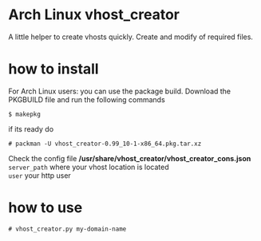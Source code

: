 # Arch Linux vhost_creator
A little helper to create vhosts quickly.
Create and modify of required files.

# how to install
For Arch Linux users: you can use the package build.
Download the PKGBUILD file and run the following commands
```
$ makepkg
```
if its ready do
```
# packman -U vhost_creator-0.99_10-1-x86_64.pkg.tar.xz
```

Check the config file **/usr/share/vhost_creator/vhost_creator_cons.json**  
```server_path``` where your vhost location is located  
```user``` your http user

# how to use
```
# vhost_creator.py my-domain-name
```
